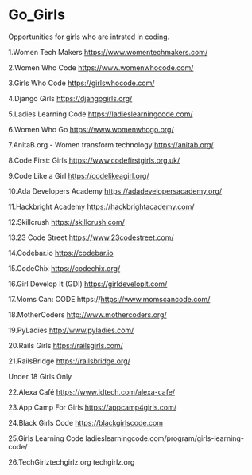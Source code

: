 # Go_Girls
Opportunities for girls who are intrsted in coding.

1.Women Tech Makers
https://www.womentechmakers.com/

2.Women Who Code
https://www.womenwhocode.com/

3.Girls Who Code
https://girlswhocode.com/

4.Django Girls
https://djangogirls.org/

5.Ladies Learning Code
https://ladieslearningcode.com/

6.Women Who Go
https://www.womenwhogo.org/

7.AnitaB.org - Women transform technology
https://anitab.org/

8.Code First: Girls
https://www.codefirstgirls.org.uk/

9.Code Like a Girl
https://codelikeagirl.org/

10.Ada Developers Academy
https://adadevelopersacademy.org/

11.Hackbright Academy
https://hackbrightacademy.com/

12.Skillcrush
https://skillcrush.com/

13.23 Code Street
https://www.23codestreet.com/

14.Codebar.io
https://codebar.io

15.CodeChix
https://codechix.org/

16.Girl Develop It (GDI)
https://girldevelopit.com/

17.Moms Can: CODE
https://https://www.momscancode.com/

18.MotherCoders
http://www.mothercoders.org/

19.PyLadies
http://www.pyladies.com/

20.Rails Girls
https://railsgirls.com/

21.RailsBridge
https://railsbridge.org/

Under 18 Girls Only

22.Alexa Café
https://www.idtech.com/alexa-cafe/

23.App Camp For Girls
https://appcamp4girls.com/

24.Black Girls Code
https://blackgirlscode.com

25.Girls Learning Code
ladieslearningcode.com/program/girls-learning-code/

26.TechGirlztechgirlz.org
techgirlz.org


















